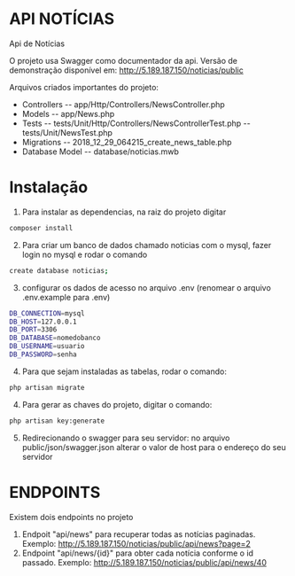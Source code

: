 # API NOTÍCIAS

Api de Notícias

O projeto usa Swagger como documentador da api. Versão de demonstração disponível em: http://5.189.187.150/noticias/public

Arquivos criados importantes do projeto:
- Controllers
--   app/Http/Controllers/NewsController.php
- Models
-- app/News.php
- Tests
-- tests/Unit/Http/Controllers/NewsControllerTest.php
-- tests/Unit/NewsTest.php
- Migrations
-- 2018_12_29_064215_create_news_table.php
- Database Model
-- database/noticias.mwb


# Instalação
1. Para instalar as dependencias, na raiz do projeto digitar
```sh
composer install
```
2. Para criar um banco de dados chamado noticias com o mysql, fazer login no mysql e rodar o comando
```sh
create database noticias;
```
3. configurar os dados de acesso no arquivo .env (renomear o arquivo .env.example para .env)
```sh
DB_CONNECTION=mysql
DB_HOST=127.0.0.1
DB_PORT=3306
DB_DATABASE=nomedobanco
DB_USERNAME=usuario
DB_PASSWORD=senha
```
4. Para que sejam instaladas as tabelas, rodar o comando:
```sh
php artisan migrate
```
4. Para gerar as chaves do projeto, digitar o comando:
```sh
php artisan key:generate
```
5. Redirecionando o swagger para seu servidor: no arquivo public/json/swagger.json alterar o valor de host para o endereço do seu servidor

# ENDPOINTS
Existem dois endpoints no projeto

1. Endpoit "api/news" para recuperar todas as notícias paginadas. Exemplo:
http://5.189.187.150/noticias/public/api/news?page=2
5. Endpoint "api/news/{id}" para obter cada notícia conforme o id passado. Exemplo: http://5.189.187.150/noticias/public/api/news/40